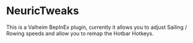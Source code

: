 # NeuricTweaks
This is a Valheim BepInEx plugin, currently it allows you to adjust Sailing / Rowing speeds and allow you to remap the Hotbar Hotkeys.
